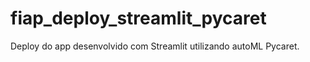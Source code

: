 # fiap_deploy_streamlit_pycaret
Deploy do app desenvolvido com Streamlit utilizando autoML Pycaret.
